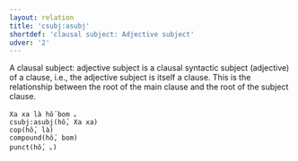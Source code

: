 ```yaml
---
layout: relation
title: 'csubj:asubj'
shortdef: 'clausal subject: Adjective subject'
udver: '2'
---
```


A clausal subject: adjective subject is a clausal syntactic subject (adjective) of a clause, i.e., the adjective subject is itself a clause. This
is the relationship between the root of the main clause and the root of the subject clause.

~~~ sdparse
Xa xa là hố bom 。
csubj:asubj(hố, Xa xa)
cop(hố, là)
compound(hố, bom)
punct(hố, 。)
~~~

<!-- Interlanguage links updated Po 11. listopadu 2024, 20:10:44 CET -->
